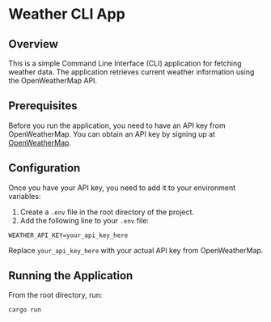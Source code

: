 # Weather CLI App

## Overview

This is a simple Command Line Interface (CLI) application for fetching weather data. The application retrieves current weather information using the OpenWeatherMap API.

## Prerequisites

Before you run the application, you need to have an API key from OpenWeatherMap. You can obtain an API key by signing up at [OpenWeatherMap](https://openweathermap.org/appid).

## Configuration

Once you have your API key, you need to add it to your environment variables:

1. Create a `.env` file in the root directory of the project.
2. Add the following line to your `.env` file:

```
WEATHER_API_KEY=your_api_key_here
```

Replace `your_api_key_here` with your actual API key from OpenWeatherMap.

## Running the Application

From the root directory, run:

```
cargo run
```
